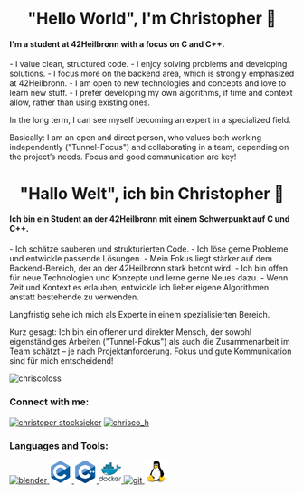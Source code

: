 <h1 align="center">"Hello World", I'm Christopher 👋</h1> <h4 align="left">I'm a student at 42Heilbronn with a focus on C and C++.</h4>
- I value clean, structured code.
- I enjoy solving problems and developing solutions.
- I focus more on the backend area, which is strongly emphasized at 42Heilbronn.
- I am open to new technologies and concepts and love to learn new stuff.
- I prefer developing my own algorithms, if time and context allow, rather than using existing ones.

In the long term, I can see myself becoming an expert in a specialized field.

Basically: I am an open and direct person, who values both working independently ("Tunnel-Focus") and collaborating in a team, depending on the project’s needs. Focus and good communication are key!

<h1 align="center">"Hallo Welt", ich bin Christopher 👋</h1> <h4 align="left">Ich bin ein Student an der 42Heilbronn mit einem Schwerpunkt auf C und C++.</h4>
- Ich schätze sauberen und strukturierten Code.
- Ich löse gerne Probleme und entwickle passende Lösungen.
- Mein Fokus liegt stärker auf dem Backend-Bereich, der an der 42Heilbronn stark betont wird.
- Ich bin offen für neue Technologien und Konzepte und lerne gerne Neues dazu.
- Wenn Zeit und Kontext es erlauben, entwickle ich lieber eigene Algorithmen anstatt bestehende zu verwenden.

Langfristig sehe ich mich als Experte in einem spezialisierten Bereich.

Kurz gesagt: Ich bin ein offener und direkter Mensch, der sowohl eigenständiges Arbeiten ("Tunnel-Fokus") als auch die Zusammenarbeit im Team schätzt – je nach Projektanforderung. Fokus und gute Kommunikation sind für mich entscheidend!

<p align="left"> <img src="https://komarev.com/ghpvc/?username=chriscoloss&label=Profile%20views&color=0e75b6&style=flat" alt="chriscoloss" /> </p> <h3 align="left">Connect with me:</h3> <p align="left"> <a href="https://linkedin.com/in/christoper stocksieker" target="blank"><img align="center" src="https://raw.githubusercontent.com/rahuldkjain/github-profile-readme-generator/master/src/images/icons/Social/linked-in-alt.svg" alt="christoper stocksieker" height="30" width="40" /></a> <a href="https://instagram.com/chrisco_h" target="blank"><img align="center" src="https://raw.githubusercontent.com/rahuldkjain/github-profile-readme-generator/master/src/images/icons/Social/instagram.svg" alt="chrisco_h" height="30" width="40" /></a> </p> <h3 align="left">Languages and Tools:</h3> <p align="left"> <a href="https://www.blender.org/" target="_blank" rel="noreferrer"> <img src="https://download.blender.org/branding/community/blender_community_badge_white.svg" alt="blender" width="40" height="40"/> </a> <a href="https://www.cprogramming.com/" target="_blank" rel="noreferrer"> <img src="https://raw.githubusercontent.com/devicons/devicon/master/icons/c/c-original.svg" alt="c" width="40" height="40"/> </a> <a href="https://www.w3schools.com/cpp/" target="_blank" rel="noreferrer"> <img src="https://raw.githubusercontent.com/devicons/devicon/master/icons/cplusplus/cplusplus-original.svg" alt="cplusplus" width="40" height="40"/> </a> <a href="https://www.docker.com/" target="_blank" rel="noreferrer"> <img src="https://raw.githubusercontent.com/devicons/devicon/master/icons/docker/docker-original-wordmark.svg" alt="docker" width="40" height="40"/> </a> <a href="https://git-scm.com/" target="_blank" rel="noreferrer"> <img src="https://www.vectorlogo.zone/logos/git-scm/git-scm-icon.svg" alt="git" width="40" height="40"/> </a> <a href="https://www.linux.org/" target="_blank" rel="noreferrer"> <img src="https://raw.githubusercontent.com/devicons/devicon/master/icons/linux/linux-original.svg" alt="linux" width="40" height="40"/> </a> </p>
